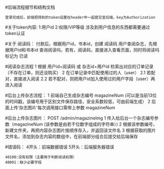 #后端流程细节和结构文档

    登录完成后，前端把得到的token设置在header中一起提交至后端，key为Authorization

#关于token内容:
    1:用户id 
    2:权限/VIP等级
涉及到用户信息的东西都需要通过token认证
    
#关于 阅读码：
    付款后，根据用户id，书本id，创建 阅读码 
    用户查阅杂志，先根据用户id和书本id 查询阅读吗，若有，阅读码，直接进入查看页面，同时将阅读吗标记为 已读
    
#阅读杂志流程
    1 根据 用户id+阅读码 或 杂志id+用户id 检索出对应的订单记录（不存在订单，则还没购买）
    2 在订单记录中匹配使用过的人（user）
    2.1  若配对，直接进入阅读 
    2.2  若不配对，则把用户id加入使用过的用户字段（user）再进入阅读 

#后台上传杂志流程：
    1 前端自己生成杂志编号 magazineNum (可以是当前13位的时间戳，该编号用于区别文件保存路径，安全系数较低，可由前端生成）
    2 后面上传‘杂志图片'每次调用接口需带上参数 magazineNum 

#后台上传杂志图片：
    POST /admin/magazineImg
    1 传入给后台一个杂志编号参数（magazineNum (该参数是由若干位数字组成的字符串）)
    2 根据该参数编号，新建文件夹，再把内容杂志图片按顺序存入，并返回该文件名
    3 根据获取的图片文件名，添加到杂志内容的数组中，在前端部分组合后提交给后端保存
    
    
    
    
    
    
    
    
    
    
 
 #错误码：
    4开头：前端数据错误
    5开头：后端服务器错误

    40100:没有权限（主要用于判断阅读权限）
    40001：缺少必要字段
